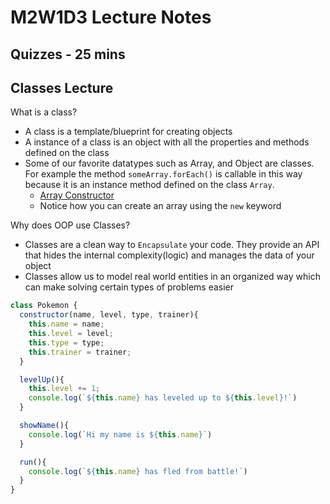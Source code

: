 # M2W1D3 Lecture Notes

## Quizzes - 25 mins

## Classes Lecture

What is a class?

- A class is a template/blueprint for creating objects
- A instance of a class is an object with all the properties and methods defined
  on the class
- Some of our favorite datatypes such as Array, and Object are classes. For
  example the method `someArray.forEach()` is callable in this way because it is
  an instance method defined on the class `Array`.
  - [Array Constructor](https://developer.mozilla.org/en-US/docs/Web/JavaScript/Reference/Global_Objects/Array/Array)
  - Notice how you can create an array using the `new` keyword

Why does OOP use Classes?

- Classes are a clean way to `Encapsulate` your code. They provide an API
  that hides the internal complexity(logic) and manages the data of your object
- Classes allow us to model real world entities in an organized way which can
  make solving certain types of problems easier

```js
class Pokemon {
  constructor(name, level, type, trainer){
    this.name = name;
    this.level = level;
    this.type = type;
    this.trainer = trainer;
  }

  levelUp(){
    this.level += 1;
    console.log(`${this.name} has leveled up to ${this.level}!`)
  }

  showName(){
    console.log(`Hi my name is ${this.name}`)
  }

  run(){
    console.log(`${this.name} has fled from battle!`)
  }
}
```
